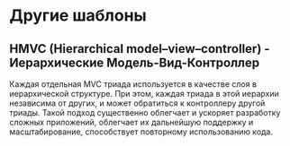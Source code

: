 # Другие шаблоны

## HMVC (Hierarchical model–view–controller) - Иерархические Модель-Вид-Контроллер

Каждая отдельная MVC триада используется в качестве слоя в иерархической структуре.
При этом, каждая триада в этой иерархии независима от других, и может обратиться
к контроллеру другой триады. Такой подход существенно облегчает и ускоряет разработку
сложных приложений, облегчает их дальнейшую поддержку и масштабирование, способствует
повторному использованию кода. 